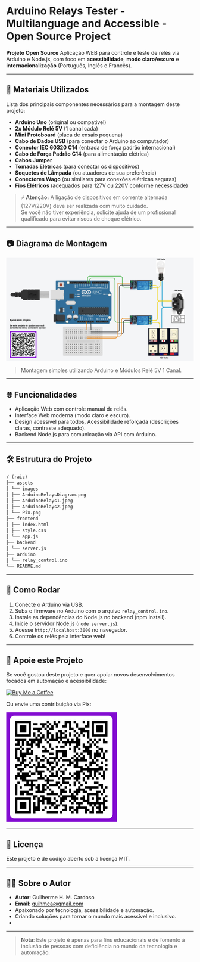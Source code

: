 # Arduino Relays Tester - Multilanguage and Accessible - Open Source Project

**Projeto Open Source** Aplicação WEB para controle e teste de relés via Arduino e Node.js, com foco em **acessibilidade**, **modo claro/escuro** e **internacionalização** (Português, Inglês e Francês).



---

## 🧰 Materiais Utilizados

Lista dos principais componentes necessários para a montagem deste projeto:

- **Arduino Uno** (original ou compatível)
- **2x Módulo Relé 5V** (1 canal cada)
- **Mini Protoboard** (placa de ensaio pequena)
- **Cabo de Dados USB** (para conectar o Arduino ao computador)
- **Conector IEC 60320 C14** (entrada de força padrão internacional)
- **Cabo de Força Padrão C14** (para alimentação elétrica)
- **Cabos Jumper**
- **Tomadas Elétricas** (para conectar os dispositivos)
- **Soquetes de Lâmpada** (ou atuadores de sua preferência)
- **Conectores Wago** (ou similares para conexões elétricas seguras)
- **Fios Elétricos** (adequados para 127V ou 220V conforme necessidade)

> ⚡ **Atenção:** A ligação de dispositivos em corrente alternada (127V/220V) deve ser realizada com muito cuidado.  
> Se você não tiver experiência, solicite ajuda de um profissional qualificado para evitar riscos de choque elétrico.

---

## 📷 Diagrama de Montagem

![Diagrama de Hardware](assets/images/ArduinoRelaysDiagram.png)

> Montagem simples utilizando Arduino e Módulos Relé 5V 1 Canal.

---

## 🌐 Funcionalidades

- Aplicação Web com controle manual de relés.
- Interface Web moderna (modo claro e escuro).
- Design acessível para todos, Acessibilidade reforçada (descrições claras, contraste adequado).
- Backend Node.js para comunicação via API com Arduino.

---

## 🛠 Estrutura do Projeto
```
/ (raiz)
├── assets
│ └── images
│ ├── ArduinoRelaysDiagram.png
│ ├── ArduinoRelays1.jpeg
│ ├── ArduinoRelays2.jpeg
│ └── Pix.png
├── frontend
│ ├── index.html
│ ├── style.css
│ └── app.js
├── backend
│ └── server.js
├── arduino
│ └── relay_control.ino
└── README.md
```

---

## 🚀 Como Rodar

1. Conecte o Arduino via USB.
2. Suba o firmware no Arduino com o arquivo `relay_control.ino`.
3. Instale as dependências do Node.js no backend (npm install).
4. Inicie o servidor Node.js (`node server.js`).
5. Acesse `http://localhost:3000` no navegador.
6. Controle os relés pela interface web!

---

## 💖 Apoie este Projeto

Se você gostou deste projeto e quer apoiar novos desenvolvimentos focados em automação e acessibilidade:

[![Buy Me a Coffee](https://img.shields.io/badge/Buy%20Me%20a%20Coffee-FFDD00?style=for-the-badge&logo=buy-me-a-coffee&logoColor=black)](https://buymeacoffee.com/SeuUsuario)

Ou envie uma contribuição via Pix:

![Pix](assets/images/Pix.png)

---

## 📜 Licença

Este projeto é de código aberto sob a licença MIT.

---

## 👨‍💻 Sobre o Autor

- **Autor**: Guilherme H. M. Cardoso
- **Email**: guihmca@gmail.com
- Apaixonado por tecnologia, acessibilidade e automação.
- Criando soluções para tornar o mundo mais acessível e inclusivo.
- 
---

> **Nota**: Este projeto é apenas para fins educacionais e de fomento à inclusão de pessoas com deficiência no mundo da tecnologia e automação.
